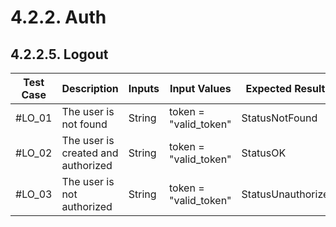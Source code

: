 # 4.2.2. Auth

## 4.2.2.5. Logout

| **Test Case** | **Description** | **Inputs**     | **Input Values**                                                                            | **Expected Results**             | **Pass/Fail/Untested** |
|---------------------------------------|------|----------|---------------------------------------------------------------------------------------------------|--------------------------------------|------------------------|
| #LO_01 | The user is not found | String | token = "valid_token" | StatusNotFound |  Untested|
| #LO_02 | The user is created and authorized | String | token = "valid_token" | StatusOK |  Untested|
| #LO_03 | The user is not authorized | String | token = "valid_token" | StatusUnauthorized |  Untested|
